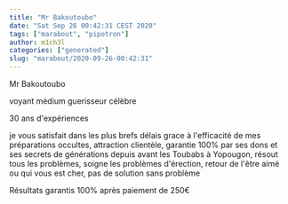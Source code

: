 ```yaml
---
title: "Mr Bakoutoubo"
date: "Sat Sep 26 00:42:31 CEST 2020"
tags: ["marabout", "pipotron"]
author: m1ch3l
categories: ["generated"]
slug: "marabout/2020-09-26-00:42:31"
---
```


Mr Bakoutoubo

voyant médium guerisseur célèbre

30 ans d'expériences

je vous satisfait dans les plus brefs délais grace à l'efficacité de mes préparations occultes, attraction clientèle, garantie 100% par ses dons et ses secrets de générations depuis avant les Toubabs à Yopougon, résout tous les problèmes, soigne les problèmes d'érection, retour de l'être aimé ou qui vous est cher, pas de solution sans problème

Résultats garantis 100% après paiement de 250€
